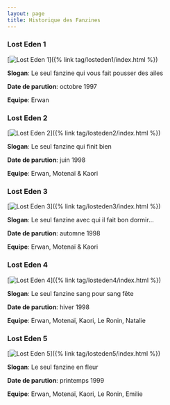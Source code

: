 ```yaml
---
layout: page
title: Historique des Fanzines
---
```


### Lost Eden 1

[![Lost Eden 1](/assets/images/pages/losteden1.jpg)]({% link tag/losteden1/index.html %})

**Slogan**: Le seul fanzine qui vous fait pousser des ailes

**Date de parution**: octobre 1997

**Equipe**: Erwan

### Lost Eden 2

[![Lost Eden 2](/assets/images/pages/losteden2.jpg)]({% link tag/losteden2/index.html %})

**Slogan**: Le seul fanzine qui finit bien

**Date de parution**: juin 1998

**Equipe**: Erwan, Motenaï & Kaori

### Lost Eden 3

[![Lost Eden 3](/assets/images/pages/losteden3.jpg)]({% link tag/losteden3/index.html %})

**Slogan**: Le seul fanzine avec qui il fait bon dormir...

**Date de parution**: automne 1998

**Equipe**: Erwan, Motenaï & Kaori

### Lost Eden 4

[![Lost Eden 4](/assets/images/pages/losteden4.jpg)]({% link tag/losteden4/index.html %})

**Slogan**: Le seul fanzine sang pour sang fête

**Date de parution**: hiver 1998

**Equipe**: Erwan, Motenaï, Kaori, Le Ronin, Natalie

### Lost Eden 5

[![Lost Eden 5](/assets/images/pages/losteden5.jpg)]({% link tag/losteden5/index.html %})

**Slogan**: Le seul fanzine en fleur

**Date de parution**: printemps 1999

**Equipe**: Erwan, Motenaï, Kaori, Le Ronin, Emilie